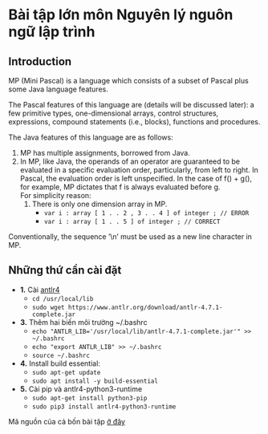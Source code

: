 # Bài tập lớn môn Nguyên lý nguôn ngữ lập trình
## Introduction
MP (Mini Pascal) is a language which consists of a subset of Pascal plus some Java language features.

The Pascal features of this language are (details will be discussed later): a few primitive types, one-dimensional arrays, control structures, expressions, compound statements (i.e., blocks), functions and procedures.

The Java features of this language are as follows:
1. MP has multiple assignments, borrowed from Java.
2. In MP, like Java, the operands of an operator are guaranteed to be evaluated in a specific evaluation order, particularly, from left to right. In Pascal, the evaluation order is left unspecified. In the case of f() + g(), for example, MP dictates that f is always evaluated before g.<br/>
For simplicity reason:
    1. There is only one dimension array in MP.
        - ```var i : array [ 1 . . 2 , 3 . . 4 ] of integer ; // ERROR```
        - ```var i : array [ 1 . . 5 ] of integer ; // CORRECT```

Conventionally, the sequence ’\n’ must be used as a new line character in MP.
## Những thứ cần cài đặt
* **1.** Cài [antlr4](https://www.antlr.org/)
    + ```cd /usr/local/lib```
    + ```sudo wget https://www.antlr.org/download/antlr-4.7.1-complete.jar```
* **3.** Thêm hai biến môi trường ~/.bashrc
    + ```echo "ANTLR_LIB='/usr/local/lib/antlr-4.7.1-complete.jar'" >> ~/.bashrc```
    + ```echo "export ANTLR_LIB" >> ~/.bashrc```
    + ```source ~/.bashrc```
* **4.** Install build essential:
    + ```sudo apt-get update```
    + ```sudo apt install -y build-essential```
* **5.** Cài pip và antlr4-python3-runtime
    + ```sudo apt-get install python3-pip```
    + ```sudo pip3 install antlr4-python3-runtime```

Mã nguồn của cả bốn bài tập [ở đây](https://github.com/hiennguyen9874/ass_ppl/tree/master/assignment4/src)
